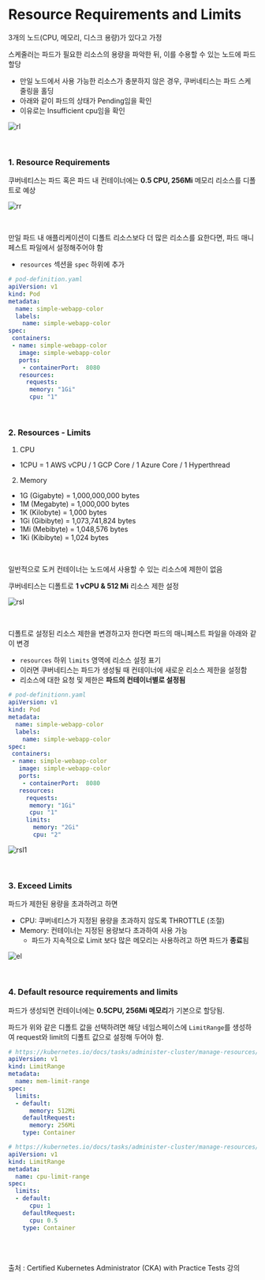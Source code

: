 # Resource Requirements and Limits

3개의 노드(CPU, 메모리, 디스크 용량)가 있다고 가정

스케줄러는 파드가 필요한 리소스의 용량을 파악한 뒤, 이를 수용할 수 있는 노드에 파드 할당

- 만일 노드에서 사용 가능한 리소스가 충분하지 않은 경우, 쿠버네티스는 파드 스케줄링을 홀딩
- 아래와 같이 파드의 상태가 Pending임을 확인
- 이유로는 Insufficient cpu임을 확인

![rl](https://github.com/kodekloudhub/certified-kubernetes-administrator-course/raw/master/images/rl.PNG)

<br>

### 1. Resource Requirements

쿠버네티스는 파드 혹은 파드 내 컨테이너에는 **0.5 CPU, 256Mi** 메모리 리소스를 디폴트로 예상

![rr](https://github.com/kodekloudhub/certified-kubernetes-administrator-course/raw/master/images/rr.PNG)

<br>

만일 파드 내 애플리케이션이 디폴트 리소스보다 더 많은 리소스를 요한다면, 파드 매니페스트 파일에서 설정해주어야 함

- `resources` 섹션을 `spec` 하위에 추가

```yaml
# pod-definition.yaml
apiVersion: v1
kind: Pod
metadata:
  name: simple-webapp-color
  labels:
    name: simple-webapp-color
spec:
 containers:
 - name: simple-webapp-color
   image: simple-webapp-color
   ports:
    - containerPort:  8080
   resources:
     requests:
      memory: "1Gi"
      cpu: "1"
```

<br>

### 2. Resources - Limits

1. CPU

- 1CPU = 1 AWS vCPU / 1 GCP Core / 1 Azure Core / 1 Hyperthread

2. Memory

- 1G (Gigabyte) = 1,000,000,000 bytes
- 1M (Megabyte) = 1,000,000 bytes
- 1K  (Kilobyte) = 1,000 bytes
- 1Gi (Gibibyte) = 1,073,741,824 bytes
- 1Mi (Mebibyte) = 1,048,576 bytes
- 1Ki (Kibibyte) = 1,024 bytes

<br>

일반적으로 도커 컨테이너는 노드에서 사용할 수 있는 리소스에 제한이 없음

쿠버네티스는 디폴트로 **1 vCPU & 512 Mi** 리소스 제한 설정

![rsl](https://github.com/kodekloudhub/certified-kubernetes-administrator-course/raw/master/images/rsl.PNG)

<br>

디폴트로 설정된 리소스 제한을 변경하고자 한다면 파드의 매니페스트 파일을 아래와 같이 변경

- `resources` 하위 `limits` 영역에 리소스 설정 표기
- 이러면 쿠버네티스는 파드가 생성될 때 컨테이너에 새로운 리소스 제한을 설정함
- 리소스에 대한 요청 및 제한은 **파드의 컨테이너별로 설정됨**

```yaml
# pod-definitionn.yaml
apiVersion: v1
kind: Pod
metadata:
  name: simple-webapp-color
  labels:
    name: simple-webapp-color
spec:
 containers:
 - name: simple-webapp-color
   image: simple-webapp-color
   ports:
    - containerPort:  8080
   resources:
     requests:
      memory: "1Gi"
      cpu: "1"
     limits:
       memory: "2Gi"
       cpu: "2"
```

![rsl1](https://github.com/kodekloudhub/certified-kubernetes-administrator-course/raw/master/images/rsl1.PNG)

<br>

### 3. Exceed Limits

파드가 제한된 용량을 초과하려고 하면 

- CPU: 쿠버네티스가 지정된 용량을 초과하지 않도록 THROTTLE (조절)
- Memory: 컨테이너는 지정된 용량보다 초과하여 사용 가능
  - 파드가 지속적으로 Limit 보다 많은 메모리는 사용하려고 하면 파드가 **종료**됨

![el](https://github.com/kodekloudhub/certified-kubernetes-administrator-course/raw/master/images/el.PNG)

<br>

### 4. Default resource requirements and limits

파드가 생성되면 컨테이너에는 **0.5CPU, 256Mi 메모리**가 기본으로 할당됨.

파드가 위와 같은 디폴트 값을 선택하려면 해당 네임스페이스에 `LimitRange`를 생성하여 request와 limit의 디폴트 값으로 설정해 두어야 함.

```yaml
# https://kubernetes.io/docs/tasks/administer-cluster/manage-resources/memory-default-namespace/
apiVersion: v1
kind: LimitRange
metadata:
  name: mem-limit-range
spec:
  limits:
  - default:
      memory: 512Mi
    defaultRequest:
      memory: 256Mi
    type: Container
```

```yaml
# https://kubernetes.io/docs/tasks/administer-cluster/manage-resources/cpu-default-namespace/
apiVersion: v1
kind: LimitRange
metadata:
  name: cpu-limit-range
spec:
  limits:
  - default:
      cpu: 1
    defaultRequest:
      cpu: 0.5
    type: Container
```



<br>

<br>

출처 : Certified Kubernetes Administrator (CKA) with Practice Tests 강의